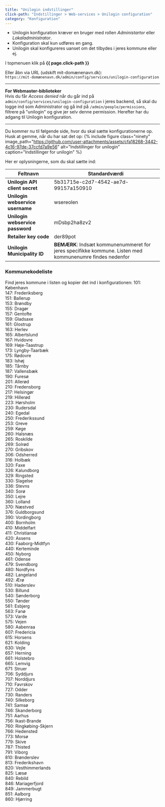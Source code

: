 ```yaml
---
title: "Unilogin indstillinger"
click-path: "Indstillinger > Web-services > Unilogin configuration"
category: "Konfiguration"
---
```

- Unilogin konfiguration kræver en bruger med rollen *Administartor* eller *Lokaladministrator*.
- Konfiguration skal kun udføres en gang.
- Unilogin skal konfigureres uanset om det tilbydes i jeres kommune eller ej. 

I topmenuen klik på **{{ page.click-path }}**

Eller åbn via URL (udskift mit-domænenavn.dk):\
`https://mit-domænenavn.dk/admin/config/services/unilogin-configuration`

---

**For Webmaster-biblioteker**\
Hvis du får *Access denied* når du går ind på `admin/config/services/unilogin-configuration` i jeres backend, så skal du logge ind som Administrator og gå ind på `/admin/people/permissions`, filtrere på "unilogin" og give jer selv denne permission.
Herefter har du adgang til Unilogin konfiguration.

---

Du kommer nu til følgende side, hvor du skal sætte konfigurationerne op. Husk at gemme, når du har sat det op:
{% include figure class="ninety" image_path="https://github.com/user-attachments/assets/cfa18268-3442-4c16-97de-37ccfd7a9e56" alt="Indstillinger for unilogin" caption="Indstillinger for unilogin" %}

Her er oplysningerne, som du skal sætte ind:

|Feltnavn|Standardværdi|
|---|---|
|**Unilogin API client secret**|5b31715e-c2d7-4542-ae7d-99157a150910|
|**Unilogin webservice username**|wsereolen|
|**Unilogin webservice password**|mDsbp2ha8zv2|
|**Retailer key code**|der89pot|
|**Unilogin Municipality ID**|**BEMÆRK**: Indsæt kommunenummeret for jeres specifikke kommune. Listen med kommunenumre findes nedenfor|


### Kommunekodeliste

Find jeres kommune i listen og kopier det ind i konfigurationen:
101: København  
147: Frederiksberg  
151: Ballerup  
153: Brøndby  
155: Dragør  
157: Gentofte  
159: Gladsaxe  
161: Glostrup  
163: Herlev  
165: Albertslund  
167: Hvidovre  
169: Høje-Taastrup  
173: Lyngby-Taarbæk  
175: Rødovre  
183: Ishøj  
185: Tårnby  
187: Vallensbæk  
190: Furesø  
201: Allerød  
210: Fredensborg  
217: Helsingør  
219: Hillerød  
223: Hørsholm  
230: Rudersdal  
240: Egedal  
250: Frederikssund  
253: Greve  
259: Køge  
260: Halsnæs  
265: Roskilde  
269: Solrød  
270: Gribskov  
306: Odsherred  
316: Holbæk  
320: Faxe  
326: Kalundborg  
329: Ringsted  
330: Slagelse  
336: Stevns  
340: Sorø  
350: Lejre  
360: Lolland  
370: Næstved  
376: Guldborgsund  
390: Vordingborg  
400: Bornholm  
410: Middelfart  
411: Christiansø  
420: Assens  
430: Faaborg-Midtfyn  
440: Kerteminde  
450: Nyborg  
461: Odense  
479: Svendborg  
480: Nordfyns  
482: Langeland  
492: Ærø  
510: Haderslev  
530: Billund  
540: Sønderborg  
550: Tønder  
561: Esbjerg  
563: Fanø  
573: Varde  
575: Vejen  
580: Aabenraa  
607: Fredericia  
615: Horsens  
621: Kolding  
630: Vejle  
657: Herning  
661: Holstebro  
665: Lemvig  
671: Struer  
706: Syddjurs  
707: Norddjurs  
710: Favrskov  
727: Odder  
730: Randers  
740: Silkeborg  
741: Samsø  
746: Skanderborg  
751: Aarhus  
756: Ikast-Brande  
760: Ringkøbing-Skjern  
766: Hedensted  
773: Morsø  
779: Skive  
787: Thisted  
791: Viborg  
810: Brønderslev  
813: Frederikshavn  
820: Vesthimmerlands  
825: Læsø  
840: Rebild  
846: Mariagerfjord  
849: Jammerbugt  
851: Aalborg  
860: Hjørring

